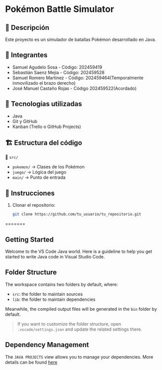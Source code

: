 
# Pokémon Battle Simulator

## 📌 Descripción
Este proyecto es un simulador de batallas Pokémon desarrollado en Java.

## 👥 Integrantes
- Samuel Agudelo Sosa - Código: 202459419
- Sebastián Saenz Mejia - Código: 202459528
- Samuel Romero Martinez - Código: 202459464(Temporalmente inmovilizado el brazo derecho)
- José Manuel Castaño Rojas - Código 202459522(Acordado)

## 🚀 Tecnologías utilizadas
- Java  
- Git y GitHub  
- Kanban (Trello o GitHub Projects)  

## 🏗️ Estructura del código
📂 `src/`
   - `pokemon/` → Clases de los Pokémon  
   - `juego/` → Lógica del juego  
   - `main/` → Punto de entrada  

## 🔧 Instrucciones
1. Clonar el repositorio:  
   ```bash
   git clone https://github.com/tu_usuario/tu_repositorio.git
=======
## Getting Started

Welcome to the VS Code Java world. Here is a guideline to help you get started to write Java code in Visual Studio Code.

## Folder Structure

The workspace contains two folders by default, where:

- `src`: the folder to maintain sources
- `lib`: the folder to maintain dependencies

Meanwhile, the compiled output files will be generated in the `bin` folder by default.

> If you want to customize the folder structure, open `.vscode/settings.json` and update the related settings there.

## Dependency Management

The `JAVA PROJECTS` view allows you to manage your dependencies. More details can be found [here](https://github.com/microsoft/vscode-java-dependency#manage-dependencies)